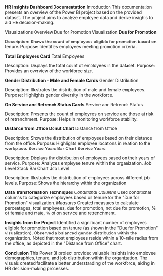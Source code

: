 **HR Insights Dashboard Documentation**
Introduction
This documentation presents an overview of the Power BI project based on the provided dataset. The project aims to analyze employee data and derive insights to aid HR decision-making.

Visualizations Overview
Due for Promotion Visualization
**Due for Promotion**

Description: Shows the count of employees eligible for promotion based on tenure.
Purpose: Identifies employees meeting promotion criteria.

**Total Employees Card**
Total Employees

Description: Displays the total count of employees in the dataset.
Purpose: Provides an overview of the workforce size.

**Gender Distribution - Male and Female Cards**
Gender Distribution

Description: Illustrates the distribution of male and female employees.
Purpose: Highlights gender diversity in the workforce.

**On Service and Retrench Status Cards**
Service and Retrench Status

Description: Presents the count of employees on service and those at risk of retrenchment.
Purpose: Helps in monitoring workforce stability.

**Distance from Office Donut Chart**
Distance from Office

Description: Shows the distribution of employees based on their distance from the office.
Purpose: Highlights employee locations in relation to the workplace.
Service Years Bar Chart
Service Years

Description: Displays the distribution of employees based on their years of service.
Purpose: Analyzes employee tenure within the organization.
Job Level Stack Bar Chart
Job Level

Description: Illustrates the distribution of employees across different job levels.
Purpose: Shows the hierarchy within the organization.

**Data Transformation Techniques**
_Conditional Columns_
Used conditional columns to categorize employees based on tenure for the "Due for Promotion" visualization.
_Measures_
Created measures to calculate percentages, total employees, due for promotion, not due for promotion, % of female and male, % of on service and retrenchment.

**Insights from the Project**
Identified a significant number of employees eligible for promotion based on tenure (as shown in the "Due for Promotion" visualization).
Observed a balanced gender distribution within the organization.
Noted that most employees reside within a 10-mile radius from the office, as depicted in the "Distance from Office" chart.

**Conclusion**
This Power BI project provided valuable insights into employee demographics, tenure, and job distribution within the organization. The visuals created facilitate a better understanding of the workforce, aiding in HR decision-making processes.

